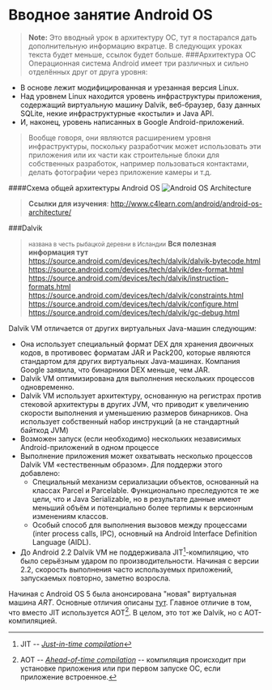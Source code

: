 Вводное занятие Android OS
==========================
>**Note:**
>Это вводный урок в архитектуру ОС, тут я постарался дать дополнительную информацию вкратце. В следующих уроках текста будет меньше, ссылок будет больше.
###Архитектура ОС
Операционная система Android имеет три различных и сильно отделённых друг от друга уровня:

 - В основе лежит модифицированная и урезанная версия Linux.
 - Над уровнем Linux находится уровень инфраструктуры приложения, содержащий виртуальную машину Dalvik, веб-браузер, базу данных SQLite, некие инфраструктурные «костыли» и Java API.
 - И, наконец, уровень написанных в Google Android-приложений.
>Вообще говоря, они являются расширением уровня инфраструктуры, поскольку разработчик может использовать эти приложения или их части как строительные блоки для собственных разработок, например пользоваться контактами, делать фотографии через приложение камеры и т.д.

####Схема общей архитектуры Android OS
![Android OS Architecture](https://lh3.googleusercontent.com/oswRYXuGcB8YYvkxGLCIiBYOJIQvN9ZSMP2U0s6PGW2LySc5g6rlloZXXkmuWwmOk0UjvQ=w1366-h768-rw-no)

>**Ссылки для изучения**:
> http://www.c4learn.com/android/android-os-architecture/

###Dalvik 
><small>названа в честь рыбацкой деревни в Исландии</small>
>**Вся полезная информация тут**
>https://source.android.com/devices/tech/dalvik/dalvik-bytecode.html
>https://source.android.com/devices/tech/dalvik/dex-format.html
>https://source.android.com/devices/tech/dalvik/instruction-formats.html
>https://source.android.com/devices/tech/dalvik/constraints.html
>https://source.android.com/devices/tech/dalvik/configure.html
>https://source.android.com/devices/tech/dalvik/gc-debug.html

Dalvik VM отличается от других виртуальных Java-машин следующим:

* Она использует специальный формат DEX для хранения двоичных кодов, в противовес форматам JAR и Pack200, которые являются стандартом для других виртуальных Java-машинах. Компания Google заявила, что бинарники DEX меньше, чем JAR. 
* Dalvik VM оптимизирована для выполнения нескольких процессов одновременно.
* Dalvik VM использует архитектуру, основанную на регистрах против стековой архитектуры в других JVM, что приводит к увеличению скорости выполнения и уменьшению размеров бинарников. Она использует собственный набор инструкций (а не стандартный байткод JVM)
* Возможен запуск (если необходимо) нескольких независимых Android-приложений в одном процессе
* Выполнение приложения может охватывать несколько процессов Dalvik VM «естественным образом». Для поддержи этого добавлено:
   * Специальный механизм сериализации объектов, основанный на классах Parcel и Parcelable. Функционально преследуются те же цели, что и Java Serializable, но в результате данные имеют меньший объём и потенциально более терпимы к версионным изменениям классов.
   * Особый способ для выполнения вызовов между процессами (inter process calls, IPC), основный на Android Interface Definition Language (AIDL).
* До Android 2.2 Dalvik VM не поддерживала JIT[^jit]-компиляцию, что было серьёзным ударом по производительности. Начиная с версии 2.2, скорость выполнения часто используемых приложений, запускаемых повторно, заметно возросла.

[^jit]:JIT -- [*Just-in-time compilation*](https://en.wikipedia.org/wiki/Just-in-time_compilation)

Начиная с Android OS 5 была анонсирована "новая" виртуальная машина *ART*. 
Основные отличия описаны [тут](https://source.android.com/devices/tech/dalvik/#features). Главное отличие в том, что вместо JIT используется AOT[^aot]. В целом, это тот же Dalvik, но с AOT-компиляцией. 
[^aot]:AOT -- [*Ahead-of-time compilation*](https://en.wikipedia.org/wiki/Ahead-of-time_compilation) -- компиляция происходит при установке приложения или при первом запуске ОС, если приложение встроенное. 
